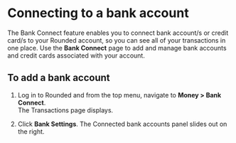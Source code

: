 # Connecting to a bank account

The Bank Connect feature enables you to connect bank account/s or credit card/s to your Rounded account, so you can see all of your transactions in one place.
Use the **Bank Connect** page to add and manage bank accounts and credit cards associated with your account.

## To add a bank account

1. Log in to Rounded and from the top menu, navigate to **Money > Bank Connect**.  
   The Transactions page displays.

2. Click **Bank Settings**. 
   The Connected bank accounts panel slides out on the right.
